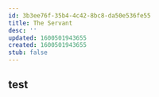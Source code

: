 ```yaml
---
id: 3b3ee76f-35b4-4c42-8bc8-da50e536fe55
title: The Servant
desc: ''
updated: 1600501943655
created: 1600501943655
stub: false
---
```


## test

